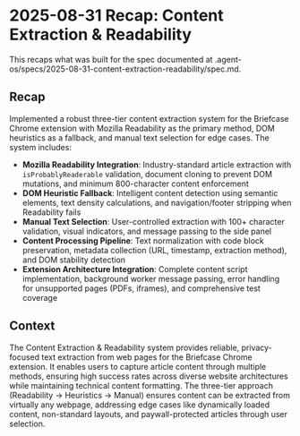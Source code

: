 # 2025-08-31 Recap: Content Extraction & Readability

This recaps what was built for the spec documented at .agent-os/specs/2025-08-31-content-extraction-readability/spec.md.

## Recap

Implemented a robust three-tier content extraction system for the Briefcase Chrome extension with Mozilla Readability as the primary method, DOM heuristics as a fallback, and manual text selection for edge cases. The system includes:

- **Mozilla Readability Integration**: Industry-standard article extraction with `isProbablyReaderable` validation, document cloning to prevent DOM mutations, and minimum 800-character content enforcement
- **DOM Heuristic Fallback**: Intelligent content detection using semantic elements, text density calculations, and navigation/footer stripping when Readability fails
- **Manual Text Selection**: User-controlled extraction with 100+ character validation, visual indicators, and message passing to the side panel
- **Content Processing Pipeline**: Text normalization with code block preservation, metadata collection (URL, timestamp, extraction method), and DOM stability detection
- **Extension Architecture Integration**: Complete content script implementation, background worker message passing, error handling for unsupported pages (PDFs, iframes), and comprehensive test coverage

## Context

The Content Extraction & Readability system provides reliable, privacy-focused text extraction from web pages for the Briefcase Chrome extension. It enables users to capture article content through multiple methods, ensuring high success rates across diverse website architectures while maintaining technical content formatting. The three-tier approach (Readability → Heuristics → Manual) ensures content can be extracted from virtually any webpage, addressing edge cases like dynamically loaded content, non-standard layouts, and paywall-protected articles through user selection.

